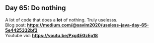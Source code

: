 ## Day 65: Do nothing
A lot of code that does a **lot** of nothing. Truly uselesss.  
Blog post: **<https://medium.com/@savim2020/useless-java-day-65-5e4425332bf3>**  
Youtube vid: **<https://youtu.be/Pxg4EGzEp18>**  

